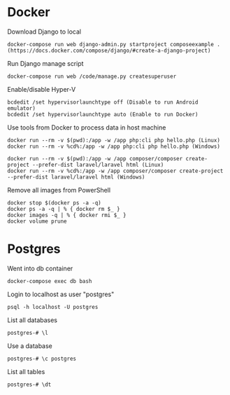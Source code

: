 # Docker

Download Django to local
    
    docker-compose run web django-admin.py startproject composeexample .
    (https://docs.docker.com/compose/django/#create-a-django-project)
    
Run Django manage script
    
    docker-compose run web /code/manage.py createsuperuser
    
Enable/disable Hyper-V

    bcdedit /set hypervisorlaunchtype off (Disable to run Android emulator)
    bcdedit /set hypervisorlaunchtype auto (Enable to run Docker)
    
Use tools from Docker to process data in host machine

    docker run --rm -v $(pwd):/app -w /app php:cli php hello.php (Linux)
    docker run --rm -v %cd%:/app -w /app php:cli php hello.php (Windows)
    
    docker run --rm -v $(pwd):/app -w /app composer/composer create-project --prefer-dist laravel/laravel html (Linux)
    docker run --rm -v %cd%:/app -w /app composer/composer create-project --prefer-dist laravel/laravel html (Windows)
    
Remove all images from PowerShell

    docker stop $(docker ps -a -q)
    docker ps -a -q | % { docker rm $_ }
    docker images -q | % { docker rmi $_ }
    docker volume prune

# Postgres

Went into db container
    
    docker-compose exec db bash
   
Login to localhost as user "postgres"

    psql -h localhost -U postgres
    
List all databases

    postgres-# \l
    
Use a database

    postgres-# \c postgres 
    
List all tables

    postgres-# \dt   


